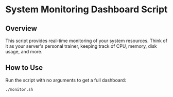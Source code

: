 # System Monitoring Dashboard Script

## Overview

This script provides real-time monitoring of your system resources. Think of it as your server's personal trainer, keeping track of CPU, memory, disk usage, and more.

## How to Use

Run the script with no arguments to get a full dashboard:
```bash
./monitor.sh
